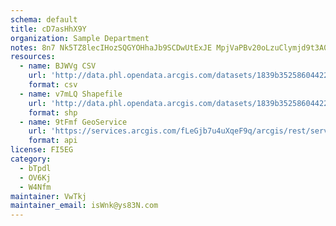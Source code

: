 ```yaml
---
schema: default
title: cD7asHhX9Y 
organization: Sample Department 
notes: 8n7 Nk5TZ8lecIHozSQGYOHhaJb9SCDwUtExJE MpjVaPBv20oLzuClymjd9t3A0mFdB6rqsLOAp4Ne6WIUg1kRMXxi24rR1ZTwY 
resources:
  - name: BJWVg CSV
    url: 'http://data.phl.opendata.arcgis.com/datasets/1839b35258604422b0b520cbb668df0d_0.csv'
    format: csv
  - name: v7mLQ Shapefile
    url: 'http://data.phl.opendata.arcgis.com/datasets/1839b35258604422b0b520cbb668df0d_0.zip'
    format: shp
  - name: 9tFmf GeoService
    url: 'https://services.arcgis.com/fLeGjb7u4uXqeF9q/arcgis/rest/services/Air_Monitoring_Stations/FeatureServer/0/query'
    format: api
license: FI5EG 
category:
  - bTpdl 
  - OV6Kj 
  - W4Nfm 
maintainer: VwTkj  
maintainer_email: isWnk@ys83N.com
---
```

